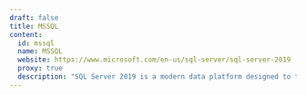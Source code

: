 ```yaml
---
draft: false
title: MSSQL
content:
  id: mssql
  name: MSSQL
  website: https://www.microsoft.com/en-us/sql-server/sql-server-2019
  proxy: true
  description: "SQL Server 2019 is a modern data platform designed to tackle the challenges of today's data professional."
---
```


